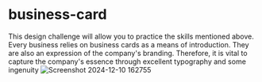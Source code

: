 # business-card
This design challenge will allow you to practice the skills mentioned above. Every business relies on business cards as a means of introduction. They are also an expression of the company's branding. Therefore, it is vital to capture the company's essence through excellent typography and some ingenuity
![Screenshot 2024-12-10 162755](https://github.com/user-attachments/assets/ebcb2746-ec3a-47dc-935e-ae578efee128)
